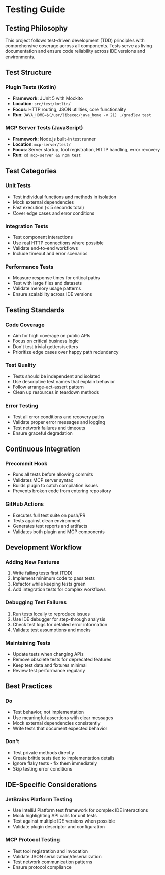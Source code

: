 # Testing Guide

## Testing Philosophy

This project follows test-driven development (TDD) principles with comprehensive coverage across all components. Tests serve as living documentation and ensure code reliability across IDE versions and environments.

## Test Structure

### Plugin Tests (Kotlin)
- **Framework**: JUnit 5 with Mockito
- **Location**: `src/test/kotlin/`
- **Focus**: HTTP routing, JSON utilities, core functionality
- **Run**: `JAVA_HOME=$(/usr/libexec/java_home -v 21) ./gradlew test`

### MCP Server Tests (JavaScript)
- **Framework**: Node.js built-in test runner
- **Location**: `mcp-server/test/`
- **Focus**: Server startup, tool registration, HTTP handling, error recovery
- **Run**: `cd mcp-server && npm test`

## Test Categories

### Unit Tests
- Test individual functions and methods in isolation
- Mock external dependencies
- Fast execution (< 5 seconds total)
- Cover edge cases and error conditions

### Integration Tests
- Test component interactions
- Use real HTTP connections where possible
- Validate end-to-end workflows
- Include timeout and error scenarios

### Performance Tests
- Measure response times for critical paths
- Test with large files and datasets
- Validate memory usage patterns
- Ensure scalability across IDE versions

## Testing Standards

### Code Coverage
- Aim for high coverage on public APIs
- Focus on critical business logic
- Don't test trivial getters/setters
- Prioritize edge cases over happy path redundancy

### Test Quality
- Tests should be independent and isolated
- Use descriptive test names that explain behavior
- Follow arrange-act-assert pattern
- Clean up resources in teardown methods

### Error Testing
- Test all error conditions and recovery paths
- Validate proper error messages and logging
- Test network failures and timeouts
- Ensure graceful degradation

## Continuous Integration

### Precommit Hook
- Runs all tests before allowing commits
- Validates MCP server syntax
- Builds plugin to catch compilation issues
- Prevents broken code from entering repository

### GitHub Actions
- Executes full test suite on push/PR
- Tests against clean environment
- Generates test reports and artifacts
- Validates both plugin and MCP components

## Development Workflow

### Adding New Features
1. Write failing tests first (TDD)
2. Implement minimum code to pass tests
3. Refactor while keeping tests green
4. Add integration tests for complex workflows

### Debugging Test Failures
1. Run tests locally to reproduce issues
2. Use IDE debugger for step-through analysis
3. Check test logs for detailed error information
4. Validate test assumptions and mocks

### Maintaining Tests
- Update tests when changing APIs
- Remove obsolete tests for deprecated features
- Keep test data and fixtures minimal
- Review test performance regularly

## Best Practices

### Do
- Test behavior, not implementation
- Use meaningful assertions with clear messages
- Mock external dependencies consistently
- Write tests that document expected behavior

### Don't
- Test private methods directly
- Create brittle tests tied to implementation details
- Ignore flaky tests - fix them immediately
- Skip testing error conditions

## IDE-Specific Considerations

### JetBrains Platform Testing
- Use IntelliJ Platform test framework for complex IDE interactions
- Mock highlighting API calls for unit tests
- Test against multiple IDE versions when possible
- Validate plugin descriptor and configuration

### MCP Protocol Testing
- Test tool registration and invocation
- Validate JSON serialization/deserialization
- Test network communication patterns
- Ensure protocol compliance